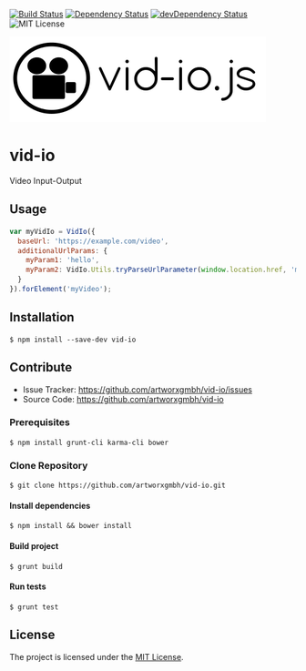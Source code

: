 [![Build Status](https://secure.travis-ci.org/artworxgmbh/vid-io.png?branch=master)](http://travis-ci.org/artworxgmbh/vid-io)
[![Dependency Status](https://david-dm.org/artworxgmbh/vid-io.svg)](https://david-dm.org/artworxgmbh/vid-io)
[![devDependency Status](https://david-dm.org/artworxgmbh/vid-io/dev-status.svg)](https://david-dm.org/artworxgmbh/vid-io#info=devDependencies)
![MIT License](https://img.shields.io/badge/license-MIT-blue.svg)

![logo](https://raw.githubusercontent.com/artworxgmbh/vid-io/master/vidio-logo.png)

vid-io
==================================================
Video Input-Output

## Usage
```javascript
var myVidIo = VidIo({
  baseUrl: 'https://example.com/video',
  additionalUrlParams: {
    myParam1: 'hello',
    myParam2: VidIo.Utils.tryParseUrlParameter(window.location.href, 'myParam2')
  }
}).forElement('myVideo');
```

## Installation
```
$ npm install --save-dev vid-io
```

## Contribute

- Issue Tracker: https://github.com/artworxgmbh/vid-io/issues
- Source Code: https://github.com/artworxgmbh/vid-io

### Prerequisites
```
$ npm install grunt-cli karma-cli bower
```

### Clone Repository
```
$ git clone https://github.com/artworxgmbh/vid-io.git
```

#### Install dependencies
```
$ npm install && bower install
```

#### Build project
```
$ grunt build
```

#### Run tests
```
$ grunt test
```


License
--------------------------------------
The project is licensed under the [MIT License](LICENSE).
